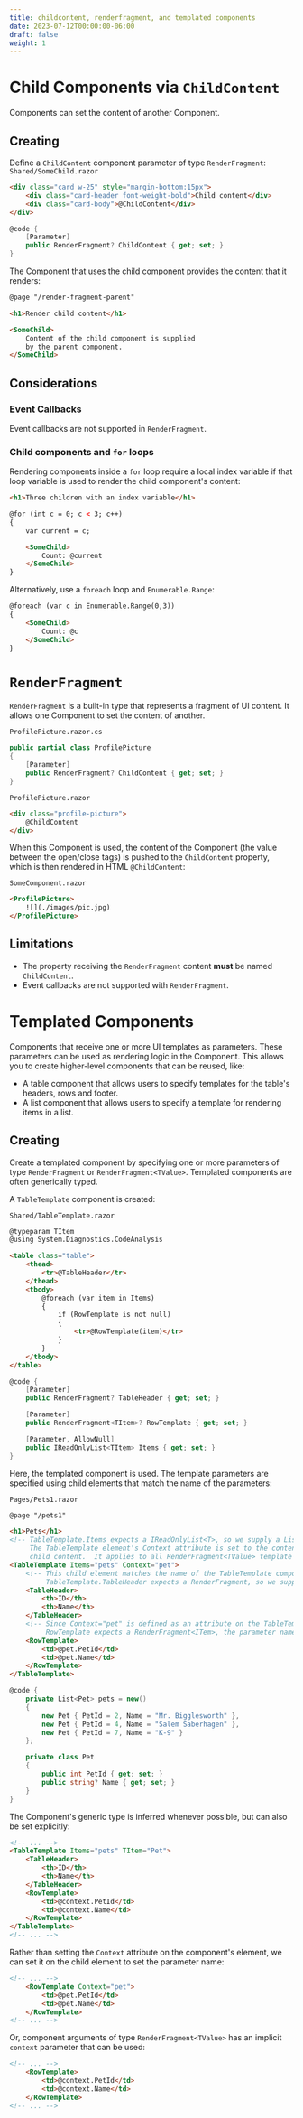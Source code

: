 ```yaml
---
title: childcontent, renderfragment, and templated components
date: 2023-07-12T00:00:00-06:00
draft: false
weight: 1
---
```


# Child Components via `ChildContent`
Components can set the content of another Component.

## Creating
Define a `ChildContent` component parameter of type `RenderFragment`:  
`Shared/SomeChild.razor`
```html
<div class="card w-25" style="margin-bottom:15px">
    <div class="card-header font-weight-bold">Child content</div>
    <div class="card-body">@ChildContent</div>
</div>
```
```cs
@code {
    [Parameter]
    public RenderFragment? ChildContent { get; set; }
}
```

The Component that uses the child component provides the content that it renders:
```html
@page "/render-fragment-parent"

<h1>Render child content</h1>

<SomeChild>
    Content of the child component is supplied
    by the parent component.
</SomeChild>
```

## Considerations
### Event Callbacks
Event callbacks are not supported in `RenderFragment`.

### Child components and `for` loops
Rendering components inside a `for` loop require a local index variable if that loop variable is used to render the child component's content:
```html
<h1>Three children with an index variable</h1>

@for (int c = 0; c < 3; c++)
{
    var current = c;

    <SomeChild>
        Count: @current
    </SomeChild>
}
```

Alternatively, use a `foreach` loop and `Enumerable.Range`:
```html
@foreach (var c in Enumerable.Range(0,3))
{
    <SomeChild>
        Count: @c
    </SomeChild>
}
```

# `RenderFragment`
`RenderFragment` is a built-in type that represents a fragment of UI content.  It allows one Component to set the content of another.  

`ProfilePicture.razor.cs`
```cs
public partial class ProfilePicture
{
    [Parameter]
    public RenderFragment? ChildContent { get; set; }
}
```  
`ProfilePicture.razor`
```html
<div class="profile-picture">
    @ChildContent
</div>
```
When this Component is used, the content of the Component (the value between the open/close tags) is pushed to the `ChildContent` property, which is then rendered in HTML `@ChildContent`:  

`SomeComponent.razor`
```html
<ProfilePicture>
    ![](./images/pic.jpg)
</ProfilePicture>
```

## Limitations
* The property receiving the `RenderFragment` content **must** be named `ChildContent`.
* Event callbacks are not supported with `RenderFragment`.

# Templated Components
Components that receive one or more UI templates as parameters.  These parameters can be used as rendering logic in the Component.  This allows you to create higher-level components that can be reused, like:
 * A table component that allows users to specify templates for the table's headers, rows and footer.
 * A list component that allows users to specify a template for rendering items in a list.

## Creating
Create a templated component by specifying one or more parameters of type `RenderFragment` or `RenderFragment<TValue>`.  Templated components are often generically typed.  

A `TableTemplate` component is created:  

`Shared/TableTemplate.razor`
```html
@typeparam TItem
@using System.Diagnostics.CodeAnalysis

<table class="table">
    <thead>
        <tr>@TableHeader</tr>
    </thead>
    <tbody>
        @foreach (var item in Items)
        {
            if (RowTemplate is not null)
            {
                <tr>@RowTemplate(item)</tr>
            }
        }
    </tbody>
</table>
```
```cs
@code {
    [Parameter]
    public RenderFragment? TableHeader { get; set; }

    [Parameter]
    public RenderFragment<TItem>? RowTemplate { get; set; }

    [Parameter, AllowNull]
    public IReadOnlyList<TItem> Items { get; set; }
}
```

Here, the templated component is used.  The template parameters are specified using child elements that match the name of the parameters:  

`Pages/Pets1.razor`
```html
@page "/pets1"

<h1>Pets</h1>
<!-- TableTemplate.Items expects a IReadOnlyList<T>, so we supply a List<Pet> here. 
     The TableTemplate element's Context attribute is set to the content parameter name for implicit
     child content.  It applies to all RenderFragment<TValue> template parameters: -->
<TableTemplate Items="pets" Context="pet">
    <!-- This child element matches the name of the TableTemplate component's TableHeader parameter.
         TableTemplate.TableHeader expects a RenderFragment, so we supply one:  -->
    <TableHeader>
        <th>ID</th>
        <th>Name</th>
    </TableHeader>
    <!-- Since Context="pet" is defined as an attribute on the TableTemplate element, and since
         RowTemplate expects a RenderFragment<ITem>, the parameter name "pet" is used: -->
    <RowTemplate>
        <td>@pet.PetId</td>
        <td>@pet.Name</td>
    </RowTemplate>
</TableTemplate>
```
```cs
@code {
    private List<Pet> pets = new()
    {
        new Pet { PetId = 2, Name = "Mr. Bigglesworth" },
        new Pet { PetId = 4, Name = "Salem Saberhagen" },
        new Pet { PetId = 7, Name = "K-9" }
    };

    private class Pet
    {
        public int PetId { get; set; }
        public string? Name { get; set; }
    }
}
```

The Component's generic type is inferred whenever possible, but can also be set explicitly:
```html {hl_lines=2}
<!-- ... -->
<TableTemplate Items="pets" TItem="Pet">
    <TableHeader>
        <th>ID</th>
        <th>Name</th>
    </TableHeader>
    <RowTemplate>
        <td>@context.PetId</td>
        <td>@context.Name</td>
    </RowTemplate>
</TableTemplate>
<!-- ... -->
```

Rather than setting the `Context` attribute on the component's element, we can set it on the child element to set the parameter name:
```html {hl_Lines=2}
<!-- ... -->
    <RowTemplate Context="pet">
        <td>@pet.PetId</td>
        <td>@pet.Name</td>
    </RowTemplate>
<!-- ... -->
```

Or, component arguments of type `RenderFragment<TValue>` has an implicit `context` parameter that can be used:
```html
<!-- ... -->
    <RowTemplate>
        <td>@context.PetId</td>
        <td>@context.Name</td>
    </RowTemplate>
<!-- ... -->
```
